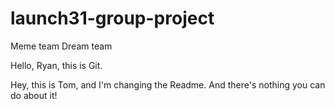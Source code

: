 # launch31-group-project

Meme team Dream team

Hello, Ryan, this is Git.

Hey, this is Tom, and I'm changing the Readme. And there's nothing you can do about it!
